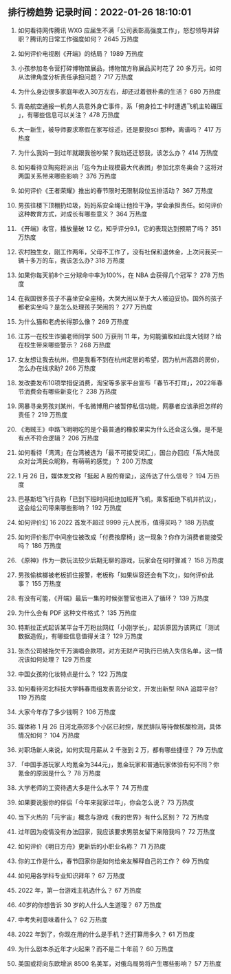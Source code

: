 
## 排行榜趋势 记录时间：2022-01-26 18:10:01
  
  1. 如何看待网传腾讯 WXG 应届生不满「公司表彰高强度工作」，怒怼领导并辞职？腾讯的日常工作强度如何？ 2645 万热度
    
  2. 如何评价电视剧《开端》的结局？ 1989 万热度
    
  3. 小孩参加冬令营打碎博物馆展品，博物馆方称展品买时花了 20 多万元，如何从法律角度分析责任承担问题？ 717 万热度
    
  4. 为什么身边很多家庭年收入30万左右，却还过着很朴素的生活？ 680 万热度
    
  5. 青岛航空通报一机务人员意外身亡事件，系「俯身捡工卡时遭遇飞机主轮碾压 」，有哪些信息可以关注？ 478 万热度
    
  6. 大一新生，被导师要求寒假在家写综述，还是要投sci 那种，离谱吗？ 417 万热度
    
  7. 为什么我妈一到过年就跟我爸吵架？我劝还迁怒我，该怎么办？ 414 万热度
    
  8. 如何看待立陶宛将派出「迄今为止规模最大代表团」参加北京冬奥会？这将对两国关系带来哪些影响？ 376 万热度
    
  9. 如何评价《王者荣耀》推出的春节限时无限制段位五排活动？ 367 万热度
    
  10. 男孩往楼下顶棚扔垃圾，妈妈系安全绳让他捡干净，学会承担责任。如何评价这种教育方式，对成长有哪些意义？ 364 万热度
    
  11. 《开端》收官，播放量破 12 亿，知乎评分9.1，它的表现达到预期了吗？ 351 万热度
    
  12. 农村独生女，刚工作两年，父母不工作了，没有社保和退休金，上次问我买一辆十多万的车，我该怎么办? 318 万热度
    
  13. 如果你每天前8个三分球命中率为100%，在 NBA 会获得几个冠军？ 278 万热度
    
  14. 在我国很多孩子不喜坐安全座椅，大哭大闹以至于大人被迫妥协。国外的孩子都老实坐吗？是怎么处理孩子哭闹的？ 277 万热度
    
  15. 为什么猫和老虎长得那么像？ 269 万热度
    
  16. 江苏一在校生诈骗老师同学 500 万获刑 11 年，为何能骗取如此庞大钱财？给在校生带来哪些警示？ 268 万热度
    
  17. 女友想让我去杭州，但是我看不到在杭州定居的希望，因为杭州高昂的房价，怎么办在线求助? 266 万热度
    
  18. 发改委发布10项举措促消费，淘宝等多家平台宣布「春节不打烊」，2022年春节消费会有哪些新变化？ 238 万热度
    
  19. 网暴寻亲男孩刘某州，千名微博用户被暂停私信功能，网暴者应该承担怎样的责任？ 219 万热度
    
  20. 《海贼王》中路飞明明吃的是个最普通的橡胶果实为什么还会这么强，是不是有点不符合逻辑？ 206 万热度
    
  21. 如何看待「湾湾」在台湾被选为「最不可接受词汇」，国台办回应「系大陆民众对台湾民众昵称，有萌萌的感觉」？ 200 万热度
    
  22. 1 月 26 日，媒体发文称「挺起 A 股的脊梁」，这传达了什么信号？ 194 万热度
    
  23. 巴基斯坦飞行员称「已到下班时间拒绝加班开飞机，乘客拒绝下机并抗议」，这会给公司带来哪些影响？ 192 万热度
    
  24. 如何评价幻 16 2022 首发不超过 9999 元人民币，值得买吗？ 188 万热度
    
  25. 如何评价影厅中间座位被改成「付费按摩椅」这一现象？你作为消费者能接受吗？ 186 万热度
    
  26. 《原神》作为一款玩法较少后期无聊的游戏，玩家会在何时骤减？ 158 万热度
    
  27. 男孩偷槟榔被老板抓住报警，老板称「如果纵容还会有下次」，如何评价此事？ 155 万热度
    
  28. 有没有可能，《开端》最后一集的时候张警官也进入了循环？ 139 万热度
    
  29. 为什么会有 PDF 这种文件格式？ 135 万热度
    
  30. 特斯拉正式起诉某平台千万粉丝网红「小刚学长」，起诉原因为该网红「测试数据造假」，有哪些信息值得关注？ 129 万热度
    
  31. 张杰公司被拖欠千万演唱会款项，对方无财产可执行已纳入失信名单，这一情况该如何处理？ 129 万热度
    
  32. 中国女孩的化妆特点是什么？ 122 万热度
    
  33. 如何看待河北科技大学韩春雨组发表高分论文，开发出新型 RNA 追踪平台? 119 万热度
    
  34. 大家今年存了多少钱啊？ 106 万热度
    
  35. 媒体称 1 月 26 日河北燕郊多个小区已封控，居民排队等待做核酸检测，具体情况如何？ 104 万热度
    
  36. 对职场新人来说，如何实现月薪从 2 千涨到 2 万，都有哪些捷径？ 79 万热度
    
  37. 「中国手游玩家人均氪金为344元」，氪金玩家和普通玩家体验有何不同？你氪金的原因是什么？ 78 万热度
    
  38. 大学老师的工资待遇大多是什么水平？ 74 万热度
    
  39. 如果要说服你的伴侣「今年来我家过年」，你会怎么说？ 73 万热度
    
  40. 当下火热的「元宇宙」概念与游戏《我的世界》有什么区别？ 72 万热度
    
  41. 过年因为疫情没有办法回家，我应该要求男朋友留下来陪我吗？ 72 万热度
    
  42. 如何评价《明日方舟》更新后的小职业名称？ 71 万热度
    
  43. 你的工作是什么，春节回家你是如何给亲友解释自己的工作？ 69 万热度
    
  44. 如何用各学科专业知识拜年？ 67 万热度
    
  45. 2022 年，第一台游戏主机选什么？ 67 万热度
    
  46. 40岁的你想告诉 30 岁的人什么人生道理？ 67 万热度
    
  47. 中考失利意味着什么？ 62 万热度
    
  48. 2022 年到了，你现在用的什么是手机？还打算用多久？ 61 万热度
    
  49. 为什么剧本杀近年才火起来？而不是二十年前？ 60 万热度
    
  50. 美国或将向东欧增派 8500 名美军，对俄乌局势将产生哪些影响？ 57 万热度
    
